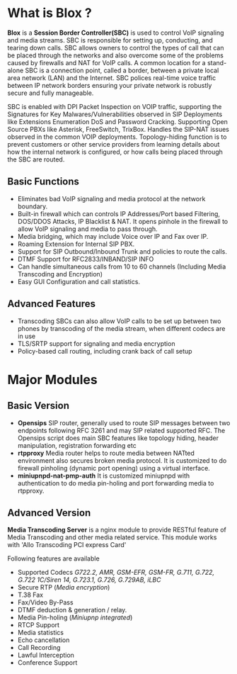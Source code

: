 # What is Blox  ? #

**Blox** is a **Session Border Controller(SBC)** is used to control VoIP signaling and media streams. SBC is responsible for setting up, conducting, and tearing down calls. SBC allows owners to control the types of call that can be placed through the networks and also overcome some of the problems caused by firewalls and NAT for VoIP calls. A common location for a stand-alone SBC is a connection point, called a border, between a private local area network (LAN) and the Internet. SBC polices real-time voice traffic between IP network borders ensuring your private network is robustly secure and fully manageable.

SBC is enabled with DPI Packet Inspection on VOIP traffic, supporting the Signatures for Key Malwares/Vulnerabilities observed in SIP Deployments like Extensions Enumeration DoS and Password Cracking. Supporting Open Source PBXs like Asterisk, FreeSwitch, TrixBox.
Handles the SIP-NAT issues observed in the common VOIP deployments.
Topology-hiding function is to prevent customers or other service providers from learning details about how the internal network is configured, or how calls being placed through the SBC are routed.

## Basic Functions ##

- Eliminates bad VoIP signaling and media protocol at the network boundary.
- Built-in firewall which can controls IP Addresses/Port based Filtering, DOS/DDOS Attacks, IP Blacklist & NAT. It opens pinhole in the firewall to allow VoIP signaling and media to pass through.
- Media bridging, which may include Voice over IP and Fax over IP.
- Roaming Extension for Internal SIP PBX.
- Support for SIP Outbound/Inbound Trunk and policies to route the calls.
- DTMF Support for RFC2833/INBAND/SIP INFO
- Can handle simultaneous calls from 10 to 60 channels (Including Media Transcoding and Encryption)
- Easy GUI Configuration and call statistics.

## Advanced Features ##

- Transcoding SBCs can also allow VoIP calls to be set up between two phones by transcoding of the media stream, when different codecs are in use
- TLS/SRTP support for signaling and media encryption
- Policy-based call routing, including crank back of call setup

# Major Modules #

## Basic Version ##
- **Opensips** SIP router, generally used to route SIP messages between two endpoints following RFC 3261 and may SIP related supported RFC. The Opensips script does main SBC features like topology hiding, header manipulation, registration forwarding etc
- **rtpproxy** Media router helps to route media between NATted environment also secures broken media protocol. It is customized to do firewall pinholing (dynamic port opening) using a virtual interface.
- **miniupnpd-nat-pmp-auth** It is customized miniupnpd with authentication to do media pin-holing and port forwarding media to rtpproxy.

## Advanced Version ##

**Media Transcoding Server** is a nginx module to provide RESTful feature of Media Transcoding and other media related service. This module works with 'Allo Transcoding PCI express Card'

Following features are available

* Supported Codecs *G722.2, AMR, GSM-EFR, GSM-FR, G.711, G.722, G.722 1C/Siren 14, G.723.1, G.726, G.729AB, iLBC*
* Secure RTP (*Media encryption*)
* T.38 Fax
* Fax/Video By-Pass
* DTMF deduction & generation / relay.
* Media Pin-holing (*Miniupnp integrated*)
* RTCP Support
* Media statistics
* Echo cancellation
* Call Recording
* Lawful Interception
* Conference Support
